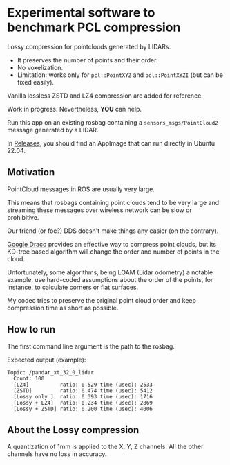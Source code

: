 # Experimental software to benchmark PCL compression

Lossy compression for pointclouds generated by LIDARs.

- It preserves the number of points and their order.
- No voxelization.
- Limitation: works only for `pcl::PointXYZ` and `pcl::PointXYZI` (but can be fixed easily).

Vanilla lossless ZSTD and LZ4 compression are added for reference.

Work in progress. Nevertheless, **YOU** can help.

Run this app on an existing rosbag containing a `sensors_msgs/PointCloud2` message generated by a LIDAR.

In [Releases](https://github.com/facontidavide/pointcloud_compression/releases), you should find an AppImage that can run directly in Ubuntu 22.04.

## Motivation

PointCloud messages in ROS are usually very large.

This means that rosbags containing point clouds tend to be very large and streaming these messages over wireless network can be slow
or prohibitive.

Our friend (or foe?) DDS doesn't make things any easier (on the contrary).

[Google Draco](https://github.com/google/draco) provides an effective way to compress point clouds, but its KD-tree based
algorithm will change the order and number of points in the cloud.

Unfortunately, some algorithms, being LOAM (Lidar odometry) a notable example, use hard-coded assumptions about the order 
of the points, for instance, to calculate corners or flat surfaces.

My codec tries to preserve the original point cloud order and keep compression time as short as possible.

## How to run

The first command line argument is the path to the rosbag.

Expected output (example):

```
Topic: /pandar_xt_32_0_lidar
  Count: 100
  [LZ4]          ratio: 0.529 time (usec): 2533
  [ZSTD]         ratio: 0.474 time (usec): 5412
  [Lossy only ]  ratio: 0.393 time (usec): 1716
  [Lossy + LZ4]  ratio: 0.234 time (usec): 2869
  [Lossy + ZSTD] ratio: 0.200 time (usec): 4006
```

## About the Lossy compression

A quantization of 1mm is applied to the X, Y, Z channels. All the other channels have no loss in accuracy.

